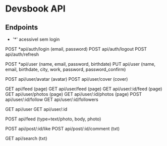 # Devsbook API

## Endpoints

- '*' acessivel sem login

POST *api/auth/login (email, password)
POST api/auth/logout
POST api/auth/refresh

POST *api/user (name, email, password, birthdate)
PUT api/user (name, email, birthdate, city, work, password, password_confirm)

POST api/user/avatar (avatar)
POST api/user/cover (cover)

GET api/feed (page)
GET api/user/feed (page)
GET api/user/:id/feed (page)
GET api/user/photos (page)
GET api/user/:id/photos (page)
POST api/user/:id/follow
GET api/user/:id/followers

GET api/user
GET api/user/:id

POST api/feed (type=text/photo, body, photo)

POST api/post/:id/like
POST api/post/:id/comment (txt)

GET api/search (txt)






